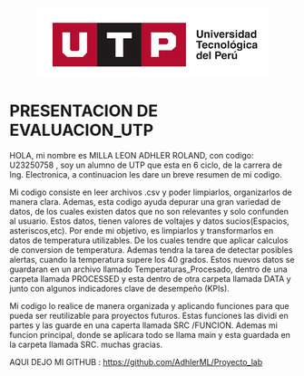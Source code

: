 <p align="center">
  <img src="img/utp.png" alt="Logo UTP" />
</p>

# PRESENTACION DE EVALUACION_UTP

HOLA, mi nombre es MILLA LEON ADHLER ROLAND, con codigo: U23250758 , soy un alumno de UTP que esta en 6 ciclo, de la carrera de Ing. Electronica, a continuacion les dare un breve resumen de mi codigo.

Mi codigo consiste en leer archivos .csv y poder limpiarlos, organizarlos de manera clara. Ademas, esta codigo ayuda depurar una gran variedad de datos, de los cuales existen datos que no son relevantes y solo confunden al usuario.  Estos datos, tienen valores de voltajes y datos sucios(Espacios, asteriscos,etc). Por ende mi objetivo, es limpiarlos y transformarlos en datos de temperatura utilizables. De los cuales tendre que aplicar calculos de conversion de temperatura. Ademas tendra la tarea de detectar posibles alertas, cuando la temperatura supere los 40 grados. Estos nuevos datos se guardaran en un archivo llamado Temperaturas_Procesado, dentro de una carpeta llamada PROCESSED y esta dentro de otra carpeta llamada DATA y  junto con algunos indicadores clave de desempeño (KPIs).

Mi codigo lo realice de manera organizada y aplicando funciones para que pueda ser reutilizable para proyectos futuros. Estas funciones las dividi en partes y las guarde en una caperta llamada SRC /FUNCION. Ademas mi funcion principal, donde se aplicara todo se llama main y esta guardada en la carpeta llamada SRC. muchas gracias.

AQUI DEJO MI GITHUB : 
https://github.com/AdhlerML/Proyecto_lab




